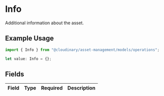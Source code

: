 # Info

Additional information about the asset.

## Example Usage

```typescript
import { Info } from "@cloudinary/asset-management/models/operations";

let value: Info = {};
```

## Fields

| Field       | Type        | Required    | Description |
| ----------- | ----------- | ----------- | ----------- |